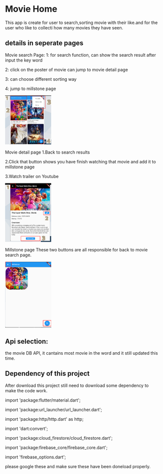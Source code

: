 # Movie Home

This app is create for user to search,sorting movie with their like.and for the user who like to collecti how many movies they have seen.

## details in seperate pages 
Movie search Page:
1: for search function, can show the search result after input the key word

2: click on the poster of movie can jump to movie detail page

3: can choose different sorting way

4: jump to millstone page

<img src ="image/moviesearchpage.png" width ="30%">


Movie detail page
1.Back to search results

2.Click that button shows you have finish watching that movie and add it to millstone page

3.Watch trailer on Youtube
                                     
<img src ="image/moviedetailpage.png" width ="30%">


Millstone page
These two buttons are all responsible for back to movie search page.

<img src ="image/millstone.png" width ="30%" >

## Api selection:
the movie DB API, it cantains most movie in the word and it still updated this time.

## Dependency of this project
After download this project still need to download some dependency to make the code work.

import 'package:flutter/material.dart'; 

import 'package:url_launcher/url_launcher.dart'; 

import 'package:http/http.dart' as http; 

import 'dart:convert'; 

import 'package:cloud_firestore/cloud_firestore.dart'; 

import 'package:firebase_core/firebase_core.dart'; 

import 'firebase_options.dart'; 

please google these and make sure these have been doneload properly.

